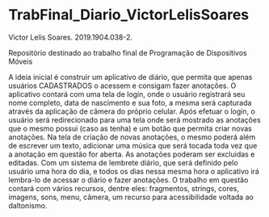 # TrabFinal_Diario_VictorLelisSoares

Victor Lelis Soares.
2019.1904.038-2.

Repositório destinado ao trabalho final de Programação de Dispositivos Móveis

A ideia inicial é construir um aplicativo de diário, que permita que apenas usuários CADASTRADOS o acessem e consigam fazer anotações.
O aplicativo contará com uma tela de login, onde o usuário registrará seu nome completo, data de nascimento e sua foto, a mesma será capturada através da aplicação de câmera do próprio celular.
Após efetuar o login, o usuário será redirecionado para uma tela onde será mostrado as anotações que o mesmo possui (caso as tenha) e um botão que permita criar novas anotações.
Na tela de criação de novas anotações, o mesmo poderá além de escrever um texto, adicionar uma música que será tocada toda vez que a anotação em questão for aberta.
As anotações poderam ser excluidas e editadas.
Com um sistema de lembrete diário, que será definido pelo usuário uma hora do dia, e todos os dias nessa mesma hora o aplicativo irá lembra-lo de acessar o diário e fazer anotações.
O trabalho em questão contará com vários recursos, dentre eles: fragmentos, strings, cores, imagens, sons, menu, câmera, um recurso para acessibilidade voltada ao daltonismo.
